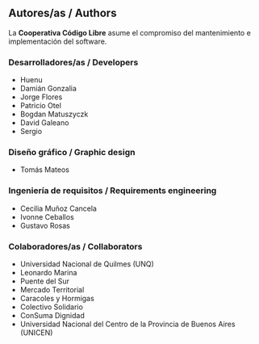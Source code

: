 
## Autores/as / Authors

La **Cooperativa Código Libre** asume el compromiso del mantenimiento e implementación del software.

### Desarrolladores/as / Developers
- Huenu
- Damián Gonzalia
- Jorge Flores
- Patricio Otel
- Bogdan Matuszyczk
- David Galeano
- Sergio

### Diseño gráfico / Graphic design
- Tomás Mateos

### Ingeniería de requisitos / Requirements engineering
- Cecilia Muñoz Cancela
- Ivonne Ceballos
- Gustavo Rosas

### Colaboradores/as / Collaborators
- Universidad Nacional de Quilmes (UNQ)
- Leonardo Marina
- Puente del Sur
- Mercado Territorial
- Caracoles y Hormigas
- Colectivo Solidario
- ConSuma Dignidad
- Universidad Nacional del Centro de la Provincia de Buenos Aires (UNICEN)
